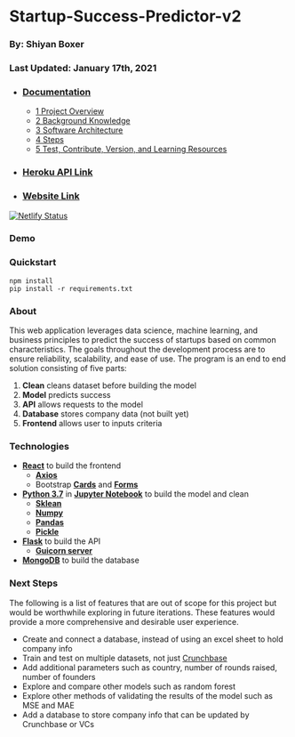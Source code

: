 # Startup-Success-Predictor-v2

### By: Shiyan Boxer
### Last Updated: January 17th, 2021

- ### [Documentation](https://github.com/shiyanboxer/Startup-Success-Predictor-v2/tree/master/Documentation)
  - [1 Project Overview](https://github.com/shiyanboxer/Startup-Success-Predictor-v2/blob/master/Documentation/1_Project_Overview.md)
  - [2 Background Knowledge](https://github.com/shiyanboxer/Startup-Success-Predictor-v2/blob/master/Documentation/2_Background_Knowledge.md)
  - [3 Software Architecture](https://github.com/shiyanboxer/Startup-Success-Predictor-v2/blob/master/Documentation/3_Software_Architecture.md)
  - [4 Steps](https://github.com/shiyanboxer/Startup-Success-Predictor-v2/blob/master/Documentation/4_Steps.md)
  - [5 Test, Contribute, Version, and Learning Resources](https://github.com/shiyanboxer/Startup-Success-Predictor-v2/blob/master/Documentation/5_Test_Contribute_Version.md)

- ### [Heroku API Link](https://startup-success-predictor-api.herokuapp.com/)
- ### [Website Link](https://startup-success-predictor.netlify.app/)

[![Netlify Status](https://api.netlify.com/api/v1/badges/d94e1949-ad8e-456b-a2b0-7049dc10ea58/deploy-status)](https://app.netlify.com/sites/startup-success-predictor/deploys)

### **Demo**

### **Quickstart**
```
npm install
pip install -r requirements.txt
```

### **About**
This web application leverages data science, machine learning, and business principles to predict the success of startups based on common characteristics. The goals throughout the development process are to ensure reliability, scalability, and ease of use. The program is an end to end solution consisting of five parts: 

1. **Clean** cleans dataset before building the model
2. **Model** predicts success 
3. **API** allows requests to the model
4. **Database** stores company data (not built yet)
5. **Frontend** allows user to inputs criteria

### **Technologies** 
- **[React](https://reactjs.org/docs/create-a-new-react-app.html)** to build the frontend
  - **[Axios](https://www.npmjs.com/package/axios)**
  - Bootstrap **[Cards](https://mdbootstrap.com/docs/react/components/cards/)** and **[Forms](https://mdbootstrap.com/docs/react/forms/basic/)**
- **[Python 3.7](https://www.python.org/downloads/release/python-370/)** in **[Jupyter Notebook](https://jupyter.org/)** to build the model and clean
  - **[Sklean](https://scikit-learn.org/stable/modules/generated/sklearn.linear_model.LinearRegression.html)**
  - **[Numpy](https://numpy.org/doc/stable/reference/generated/numpy.array.html)**
  - **[Pandas](https://pandas.pydata.org/pandas-docs/stable/reference/api/pandas.DataFrame.html)**
  - **[Pickle](https://docs.python.org/3/library/pickle.html)**
- **[Flask](https://flask.palletsprojects.com/en/1.1.x/)** to build the API
  - **[Guicorn server](https://gunicorn.org/)**
- **[MongoDB](https://www.mongodb.com/2)** to build the database

### **Next Steps**
The following is a list of features that are out of scope for this project but would be worthwhile exploring in future iterations. These features would provide a more comprehensive and desirable user experience.
- Create and connect a database, instead of using an excel sheet to hold company info 
- Train and test on multiple datasets, not just [Crunchbase](https://www.kaggle.com/arindam235/startup-investments-crunchbase/data)
- Add additional parameters such as country, number of rounds raised, number of founders
- Explore and compare other models such as random forest
- Explore other methods of validating the results of the model such as MSE and MAE
- Add a database to store company info that can be updated by Crunchbase or VCs